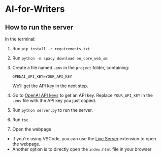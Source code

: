 # AI-for-Writers

## How to run the server

In the terminal:

1. Run `pip install -r requirements.txt`
2. Run `python -m spacy download en_core_web_sm`
3. Create a file named `.env` in the `project` folder, containing:

    ```
    OPENAI_API_KEY=YOUR_API_KEY
    ```

    We'll get the API key in the next step.
4. Go to [OpenAI API keys](https://platform.openai.com/account/api-keys) to get an API key. Replace `YOUR_API_KEY` in the `.env` file with the API key you just copied.
5. Run `python server.py` to run the server.
6. Run `tsc`
7. Open the webpage
 - If you're using VSCode, you can use the [Live Server](https://marketplace.visualstudio.com/items?itemName=ritwickdey.LiveServer) extension to open the webpage.
 - Another option is to directly open the `index.html` file in your browser
 